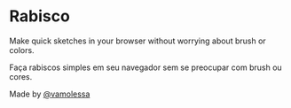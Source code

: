 # Rabisco
Make quick sketches in your browser without worrying about brush or colors.

Faça rabiscos simples em seu navegador sem se preocupar com brush ou cores.

Made by [@vamolessa](https://github.com/vamolessa)
